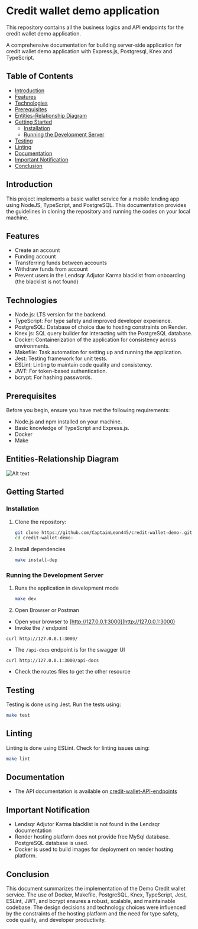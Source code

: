 # Credit wallet demo application

This repository contains all the business logics and API endpoints for the credit wallet demo application.

A comprehensive documentation for building server-side application for credit wallet demo application with Express.js, Postgresql, Knex and TypeScript.

## Table of Contents

- [Introduction](#introduction)
- [Features](#features)
- [Technologies](#technologies)
- [Prerequisites](#prerequisites)
- [Entities-Relationship Diagram](#entities-relationship-diagram)
- [Getting Started](#getting-started)
  - [Installation](#installation)
  - [Running the Development Server](#running-the-development-server)
- [Testing](#testing)
- [Linting](#linting)
- [Documentation](#documentation)
- [Important Notification](#important-notification)
- [Conclusion](#conclusion)

## Introduction

This project implements a basic wallet service for a mobile lending app using NodeJS, TypeScript, and PostgreSQL.
This documentation provides the guidelines in cloning the repository and running the codes on your local machine.

## Features

- Create an account
- Funding account
- Transferring funds between accounts
- Withdraw funds from account
- Prevent users in the Lendsqr Adjutor Karma blacklist from onboarding (the blacklist is not found)

## Technologies

- Node.js: LTS version for the backend.
- TypeScript: For type safety and improved developer experience.
- PostgreSQL: Database of choice due to hosting constraints on Render.
- Knex.js: SQL query builder for interacting with the PostgreSQL database.
- Docker: Containerization of the application for consistency across environments.
- Makefile: Task automation for setting up and running the application.
- Jest: Testing framework for unit tests.
- ESLint: Linting to maintain code quality and consistency.
- JWT: For token-based authentication.
- bcrypt: For hashing passwords.

## Prerequisites

Before you begin, ensure you have met the following requirements:

- Node.js and npm installed on your machine.
- Basic knowledge of TypeScript and Express.js.
- Docker
- Make

## Entities-Relationship Diagram
![Alt text](https://res.cloudinary.com/dwtnlfrc5/image/upload/v1719322035/credit-wallet-system_1_hxgw5q.png)

## Getting Started

### Installation

1. Clone the repository:
   ```bash
   git clone https://github.com/CaptainLeon445/credit-wallet-demo-.git
   cd credit-wallet-demo-

   ```
2. Install dependencies
   ```bash
   make install-dep
   ```

### Running the Development Server

1. Runs the application in development mode

   ```bash
   make dev

   ```

2. Open Browser or Postman

- Open your browser to [http://127.0.0.1:3000](http://127.0.0.1:3000)
- Invoke the `/` endpoint

```shell
curl http://127.0.0.1:3000/
```

- The `/api-docs` endpoint is for the swagger UI

```shell
curl http://127.0.0.1:3000/api-docs
```

- Check the routes files to get the other resource


## Testing

Testing is done using Jest. Run the tests using:

   ```bash
   make test

   ```


## Linting

Linting is done using ESLint. Check for linting issues using:

   ```bash
   make lint

   ```

## Documentation

  * The API documentation is available on [credit-wallet-API-endpoints](https://christopher-ifeoluwa-oni-lendsqr-be-test.onrender.com/api-docs/)


## Important Notification

- Lendsqr Adjutor Karma blacklist is not found in the Lendsqr documentation
- Render hosting platform does not provide free MySql database. PostgreSQL database is used.
- Docker is used to build images for deployment on render hosting platform.

## Conclusion
This document summarizes the implementation of the Demo Credit wallet service. The use of Docker, Makefile, PostgreSQL, Knex, TypeScript, Jest, ESLint, JWT, and bcrypt ensures a robust, scalable, and maintainable codebase. The design decisions and technology choices were influenced by the constraints of the hosting platform and the need for type safety, code quality, and developer productivity.

